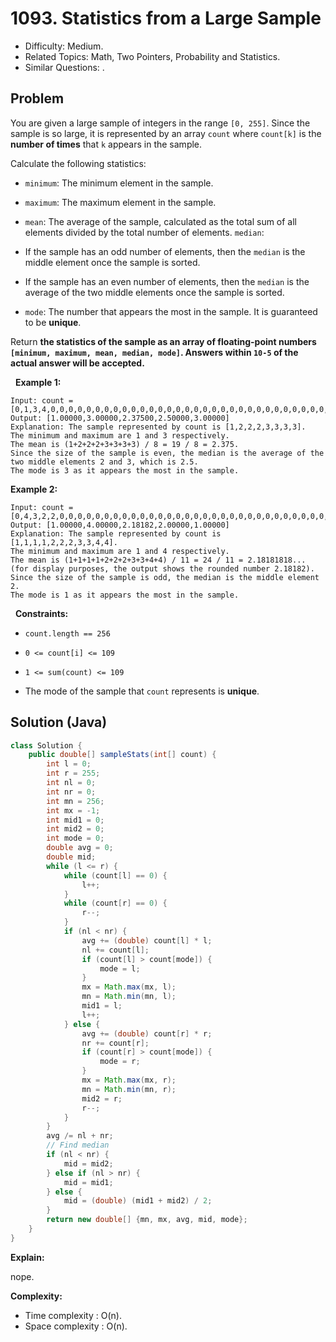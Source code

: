 # 1093. Statistics from a Large Sample

- Difficulty: Medium.
- Related Topics: Math, Two Pointers, Probability and Statistics.
- Similar Questions: .

## Problem

You are given a large sample of integers in the range ```[0, 255]```. Since the sample is so large, it is represented by an array ```count``` where ```count[k]``` is the **number of times** that ```k``` appears in the sample.

Calculate the following statistics:


	
- ```minimum```: The minimum element in the sample.
	
- ```maximum```: The maximum element in the sample.
	
- ```mean```: The average of the sample, calculated as the total sum of all elements divided by the total number of elements.
	```median```:
	
		
- If the sample has an odd number of elements, then the ```median``` is the middle element once the sample is sorted.
		
- If the sample has an even number of elements, then the ```median``` is the average of the two middle elements once the sample is sorted.
	
	
	
- ```mode```: The number that appears the most in the sample. It is guaranteed to be **unique**.


Return **the statistics of the sample as an array of floating-point numbers **```[minimum, maximum, mean, median, mode]```**. Answers within **```10-5```** of the actual answer will be accepted.**

 
**Example 1:**

```
Input: count = [0,1,3,4,0,0,0,0,0,0,0,0,0,0,0,0,0,0,0,0,0,0,0,0,0,0,0,0,0,0,0,0,0,0,0,0,0,0,0,0,0,0,0,0,0,0,0,0,0,0,0,0,0,0,0,0,0,0,0,0,0,0,0,0,0,0,0,0,0,0,0,0,0,0,0,0,0,0,0,0,0,0,0,0,0,0,0,0,0,0,0,0,0,0,0,0,0,0,0,0,0,0,0,0,0,0,0,0,0,0,0,0,0,0,0,0,0,0,0,0,0,0,0,0,0,0,0,0,0,0,0,0,0,0,0,0,0,0,0,0,0,0,0,0,0,0,0,0,0,0,0,0,0,0,0,0,0,0,0,0,0,0,0,0,0,0,0,0,0,0,0,0,0,0,0,0,0,0,0,0,0,0,0,0,0,0,0,0,0,0,0,0,0,0,0,0,0,0,0,0,0,0,0,0,0,0,0,0,0,0,0,0,0,0,0,0,0,0,0,0,0,0,0,0,0,0,0,0,0,0,0,0,0,0,0,0,0,0,0,0,0,0,0,0,0,0,0,0,0,0,0,0,0,0,0,0]
Output: [1.00000,3.00000,2.37500,2.50000,3.00000]
Explanation: The sample represented by count is [1,2,2,2,3,3,3,3].
The minimum and maximum are 1 and 3 respectively.
The mean is (1+2+2+2+3+3+3+3) / 8 = 19 / 8 = 2.375.
Since the size of the sample is even, the median is the average of the two middle elements 2 and 3, which is 2.5.
The mode is 3 as it appears the most in the sample.
```

**Example 2:**

```
Input: count = [0,4,3,2,2,0,0,0,0,0,0,0,0,0,0,0,0,0,0,0,0,0,0,0,0,0,0,0,0,0,0,0,0,0,0,0,0,0,0,0,0,0,0,0,0,0,0,0,0,0,0,0,0,0,0,0,0,0,0,0,0,0,0,0,0,0,0,0,0,0,0,0,0,0,0,0,0,0,0,0,0,0,0,0,0,0,0,0,0,0,0,0,0,0,0,0,0,0,0,0,0,0,0,0,0,0,0,0,0,0,0,0,0,0,0,0,0,0,0,0,0,0,0,0,0,0,0,0,0,0,0,0,0,0,0,0,0,0,0,0,0,0,0,0,0,0,0,0,0,0,0,0,0,0,0,0,0,0,0,0,0,0,0,0,0,0,0,0,0,0,0,0,0,0,0,0,0,0,0,0,0,0,0,0,0,0,0,0,0,0,0,0,0,0,0,0,0,0,0,0,0,0,0,0,0,0,0,0,0,0,0,0,0,0,0,0,0,0,0,0,0,0,0,0,0,0,0,0,0,0,0,0,0,0,0,0,0,0,0,0,0,0,0,0,0,0,0,0,0,0,0,0,0,0,0,0]
Output: [1.00000,4.00000,2.18182,2.00000,1.00000]
Explanation: The sample represented by count is [1,1,1,1,2,2,2,3,3,4,4].
The minimum and maximum are 1 and 4 respectively.
The mean is (1+1+1+1+2+2+2+3+3+4+4) / 11 = 24 / 11 = 2.18181818... (for display purposes, the output shows the rounded number 2.18182).
Since the size of the sample is odd, the median is the middle element 2.
The mode is 1 as it appears the most in the sample.
```

 
**Constraints:**


	
- ```count.length == 256```
	
- ```0 <= count[i] <= 109```
	
- ```1 <= sum(count) <= 109```
	
- The mode of the sample that ```count``` represents is **unique**.



## Solution (Java)

```java
class Solution {
    public double[] sampleStats(int[] count) {
        int l = 0;
        int r = 255;
        int nl = 0;
        int nr = 0;
        int mn = 256;
        int mx = -1;
        int mid1 = 0;
        int mid2 = 0;
        int mode = 0;
        double avg = 0;
        double mid;
        while (l <= r) {
            while (count[l] == 0) {
                l++;
            }
            while (count[r] == 0) {
                r--;
            }
            if (nl < nr) {
                avg += (double) count[l] * l;
                nl += count[l];
                if (count[l] > count[mode]) {
                    mode = l;
                }
                mx = Math.max(mx, l);
                mn = Math.min(mn, l);
                mid1 = l;
                l++;
            } else {
                avg += (double) count[r] * r;
                nr += count[r];
                if (count[r] > count[mode]) {
                    mode = r;
                }
                mx = Math.max(mx, r);
                mn = Math.min(mn, r);
                mid2 = r;
                r--;
            }
        }
        avg /= nl + nr;
        // Find median
        if (nl < nr) {
            mid = mid2;
        } else if (nl > nr) {
            mid = mid1;
        } else {
            mid = (double) (mid1 + mid2) / 2;
        }
        return new double[] {mn, mx, avg, mid, mode};
    }
}
```

**Explain:**

nope.

**Complexity:**

* Time complexity : O(n).
* Space complexity : O(n).
